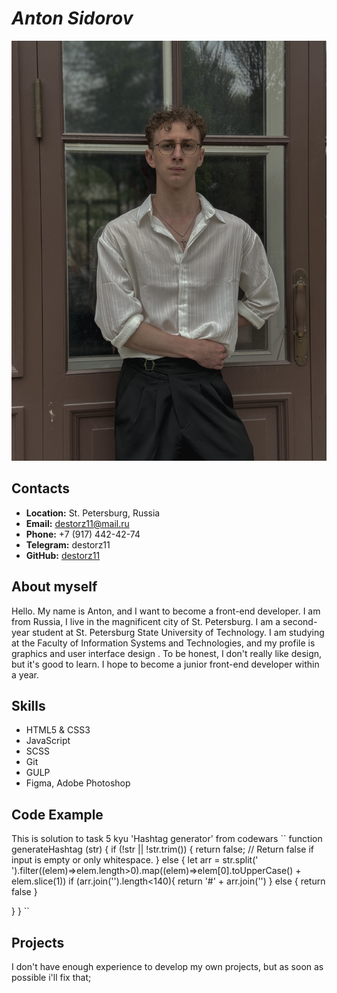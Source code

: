 # ***Anton Sidorov***
![personal photo](<photo.JPG>)
## Contacts
+ **Location:** St. Petersburg, Russia
+ **Email:** destorz11@mail.ru
+ **Phone:** +7 (917) 442-42-74
+ **Telegram:** destorz11
+ **GitHub:** [destorz11](https://github.com/destorz11)
## About myself
Hello. My name is Anton, and I want to become a front-end developer. I am from Russia, I live in the magnificent city of St. Petersburg. I am a second-year student at St. Petersburg State University of Technology. I am studying at the Faculty of Information Systems and Technologies, and my profile is graphics and user interface design . To be honest, I don't really like design, but it's good to learn. I hope to become a junior front-end developer within a year.
## Skills
- HTML5 & CSS3
- JavaScript
- SCSS
- Git
- GULP
- Figma, Adobe Photoshop
## Code Example
This is solution to task 5 kyu 'Hashtag generator' from codewars
`` function generateHashtag (str) {
  if (!str || !str.trim()) {
    return false; // Return false if input is empty or only whitespace.
  } else {
    let arr = str.split(' ').filter((elem)=>elem.length>0).map((elem)=>elem[0].toUpperCase() + elem.slice(1))
    if (arr.join('').length<140){
      return '#' + arr.join('')
    } else {
      return false
    }

  }
}
``
## Projects 
I don't have enough experience to develop my own projects, but as soon as possible i'll fix that;
